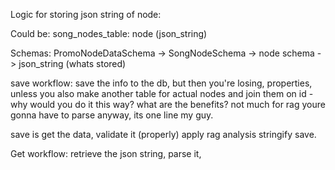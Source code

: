 Logic for storing json string of node:

Could be:
song_nodes_table:
node (json_string)


Schemas:
PromoNodeDataSchema ->
SongNodeSchema ->
node schema -> json_string (whats stored)

save workflow:
save the info to the db, but then you're losing, properties, unless you also make another table for actual nodes and join them on id
    - why would you do it this way? what are the benefits? not much
for rag youre gonna have to parse anyway, its one line my guy.

save is get the data, 
validate it (properly)
apply rag analysis
stringify
save.

Get workflow:
retrieve the json string, parse it, 
